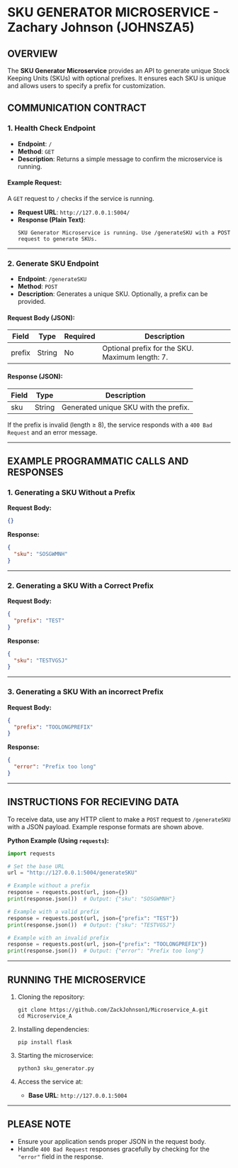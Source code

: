 # SKU GENERATOR MICROSERVICE - Zachary Johnson (JOHNSZA5)

## OVERVIEW
The **SKU Generator Microservice** provides an API to generate unique Stock Keeping Units (SKUs) with optional prefixes. It ensures each SKU is unique and allows users to specify a prefix for customization. 

## COMMUNICATION CONTRACT 

### 1. Health Check Endpoint
- **Endpoint**: `/`
- **Method**: `GET`
- **Description**: Returns a simple message to confirm the microservice is running.

#### Example Request:
A `GET` request to `/` checks if the service is running.

- **Request URL**: `http://127.0.0.1:5004/`
- **Response (Plain Text)**:  
  ```
  SKU Generator Microservice is running. Use /generateSKU with a POST request to generate SKUs.
  ```

---

### 2. Generate SKU Endpoint
- **Endpoint**: `/generateSKU`
- **Method**: `POST`
- **Description**: Generates a unique SKU. Optionally, a prefix can be provided.

#### Request Body (JSON):
| Field  | Type   | Required | Description                                      |
|--------|--------|----------|--------------------------------------------------|
| prefix | String | No       | Optional prefix for the SKU. Maximum length: 7. |

#### Response (JSON):
| Field | Type   | Description                          |
|-------|--------|--------------------------------------|
| sku   | String | Generated unique SKU with the prefix.|

If the prefix is invalid (length ≥ 8), the service responds with a `400 Bad Request` and an error message.

---

## EXAMPLE PROGRAMMATIC CALLS AND RESPONSES

### 1. Generating a SKU Without a Prefix
**Request Body:**
```json
{}
```

**Response:**
```json
{
  "sku": "SOSGWMNH"
}
```

---

### 2. Generating a SKU With a Correct Prefix
**Request Body:**
```json
{
  "prefix": "TEST"
}
```

**Response:**
```json
{
  "sku": "TESTVGSJ"
}
```

---

### 3. Generating a SKU With an incorrect Prefix
**Request Body:**
```json
{
  "prefix": "TOOLONGPREFIX"
}
```

**Response:**
```json
{
  "error": "Prefix too long"
}
```

---

## INSTRUCTIONS FOR RECIEVING DATA
To receive data, use any HTTP client to make a `POST` request to `/generateSKU` with a JSON payload. Example response formats are shown above.

**Python Example (Using `requests`):**
```python
import requests

# Set the base URL
url = "http://127.0.0.1:5004/generateSKU"

# Example without a prefix
response = requests.post(url, json={})
print(response.json())  # Output: {"sku": "SOSGWMNH"}

# Example with a valid prefix
response = requests.post(url, json={"prefix": "TEST"})
print(response.json())  # Output: {"sku": "TESTVGSJ"}

# Example with an invalid prefix
response = requests.post(url, json={"prefix": "TOOLONGPREFIX"})
print(response.json())  # Output: {"error": "Prefix too long"}
```

---

## RUNNING THE MICROSERVICE

1. Cloning the repository:
   ```
   git clone https://github.com/ZackJohnson1/Microservice_A.git
   cd Microservice_A
   ```

2. Installing dependencies:
   ```
   pip install flask
   ```

3. Starting the microservice:
   ```
   python3 sku_generator.py
   ```

4. Access the service at:
   - **Base URL**: `http://127.0.0.1:5004`

---

## PLEASE NOTE
- Ensure your application sends proper JSON in the request body.
- Handle `400 Bad Request` responses gracefully by checking for the `"error"` field in the response.

